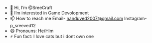 - 👋 Hi, I’m @SreeCraft
- 👀 I’m interested in Game Devolopment
- 📫 How to reach me Email- nanduved2007@gmail.com Instagram- p_sreeved12
- 😄 Pronouns: He/Him
- ⚡ Fun fact: I love cats but i dont own one

<!---
SreeCraft/SreeCraft is a ✨ special ✨ repository because its `README.md` (this file) appears on your GitHub profile.
You can click the Preview link to take a look at your changes.
--->
